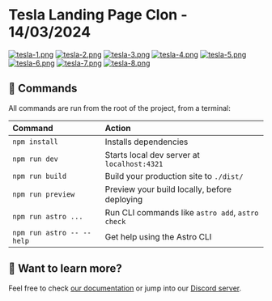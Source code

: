 # Tesla Landing Page Clon - 14/03/2024

[![tesla-1.png](https://i.postimg.cc/zvm7141J/tesla-1.png)](https://postimg.cc/bDTkxCJM)
[![tesla-2.png](https://i.postimg.cc/pXHCcNZC/tesla-2.png)](https://postimg.cc/pysKy635)
[![tesla-3.png](https://i.postimg.cc/6pHhQ8Nb/tesla-3.png)](https://postimg.cc/hXdmyPvV)
[![tesla-4.png](https://i.postimg.cc/44tw14zn/tesla-4.png)](https://postimg.cc/vDYWYs2d)
[![tesla-5.png](https://i.postimg.cc/9MwbKCK8/tesla-5.png)](https://postimg.cc/WFj0JL2g)
[![tesla-6.png](https://i.postimg.cc/DyPgtCpT/tesla-6.png)](https://postimg.cc/gnr8hKPS)
[![tesla-7.png](https://i.postimg.cc/HLV98TYY/tesla-7.png)](https://postimg.cc/t1GxLQnw)
[![tesla-8.png](https://i.postimg.cc/kgMc9xLt/tesla-8.png)](https://postimg.cc/4mMtQhfJ)
## 🧞 Commands

All commands are run from the root of the project, from a terminal:

| Command                   | Action                                           |
| :------------------------ | :----------------------------------------------- |
| `npm install`             | Installs dependencies                            |
| `npm run dev`             | Starts local dev server at `localhost:4321`      |
| `npm run build`           | Build your production site to `./dist/`          |
| `npm run preview`         | Preview your build locally, before deploying     |
| `npm run astro ...`       | Run CLI commands like `astro add`, `astro check` |
| `npm run astro -- --help` | Get help using the Astro CLI                     |

## 👀 Want to learn more?

Feel free to check [our documentation](https://docs.astro.build) or jump into our [Discord server](https://astro.build/chat).
